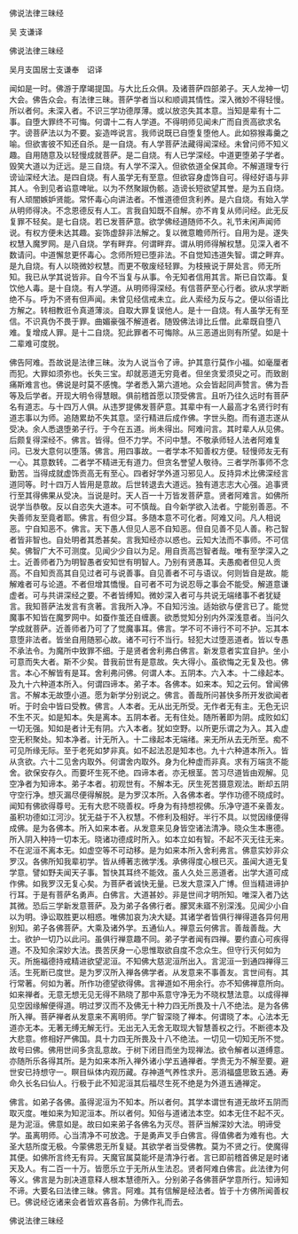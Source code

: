   佛说法律三昧经  

吴 支谦译  

佛说法律三昧经  

吴月支国居士支谦奉　诏译  

闻如是一时。佛游于摩竭提国。与大比丘众俱。及诸菩萨四部弟子。天人龙神一切大会。佛告众会。有法律三昧。菩萨学者当以和顺调其情性。深入微妙不得轻慢。所以者何。未深入者。不识三学功德厚薄。或以放恣失其本意。当知是辈有十二事。自堕大罪终不可悔。何谓十二有人学道。不得明师见闻未广而自贡高欲求名字。谤菩萨法以为不要。妄造哗说言。我师说既已自堕复堕他人。此如猕猴毒羹之喻。但欲害彼不知还自杀。是一自烧。有人学菩萨法藏得闻深经。未曾问师不知义趣。自用随意及以轻慢成就菩萨。是二自烧。有人已学深经。中道更堕弟子学者。毁笑大道以为迂远。是三自烧。有人学不深入。但欲依道全保其命。不解道理专行谤讪深经大法。是四自烧。有人虽学无有至意。但欲容身虚饰自可。得经好语与非其人。令到见者谄意啤呲。以为不然聚踧伪骸。造谤长短欲望其誉。是为五自烧。有人顽闇嫉妒贤能。常怀毒心向讲法者。不惟道德但贪利养。是六自烧。有始入学从明师得决。不念恩德反有人工。言我自知既不自解。亦不肯复从师问经。此无反复罪不轻矣。是七自烧。若已发菩萨意。欲学佛经道随师不久。礼节未闲声闻师说。有权方便未达其趣。妄饰虚辞非法解之。复以微意瞻师所行。自用为是。遂失权慧入魔罗网。是八自烧。学有畔弃。何谓畔弃。谓从明师得解权慧。见深入者不数请问。中道懈怠更怀毒心。念师所短已堕非法。不自觉知违道失智。谓之畔弃。是九自烧。有人以晓微妙权慧。而更不敬废经轻罪。为枝掖说于屏处言。师无所知。我已从学其说皆非。自今不当复与从事。令无知者信用其言。斯已自饮毒。复饮他人毒。是十自烧。有人学道。从明师得深经。有信菩萨至心行者。欲从求学断绝不与。呼为不贤有但声闻。未曾见经信戒未立。此人索经为反与之。便以俗语比方解之。转相教诳令真道薄淡。自取大罪复误他人。是十一自烧。有人虽学无有至信。不识真伪不畏于罪。曲媚豪强不解道者。随毁佛法诽比丘僧。此辈既自堕八难。复增成人罪。是十二自烧。犯此罪者不可悔除。从三恶道出则有所望。如是十二辈难可度脱。  

佛告阿难。吾故说是法律三昧。汝为人说当令了谛。护其意行莫作小福。如毫厘者而犯。大罪如须弥也。长失三宝。却就恶道无穷竟者。但坐贪爱须臾之可。而致剧痛斯难言也。佛说是时莫不感愧。学者悉入第六道地。众会皆起同声赞言。佛为吾等及后学者。开现大明令得慧眼。俱前稽首愿以顶受佛言。且听乃往久远时有菩萨名有道志。与十四万人俱。从违罗提佛发菩萨意。其辈中有一人最高才名贤行时有道志事以为师。追随累劫不失其意。坚行精进后成作佛。字世头胞。而有道志遂从受决。余人悉退堕弟子行。于今在五道。尚未得出。阿难问言。其时辈人从见佛。后颇复得深经不。佛言。皆得。但不力学。不问中慧。不敬承师轻人法者阿难复问。已发大意何以堕落。佛言。用四事故。一者学本不知善权方便。轻慢师友无有一心。其意数转。二者学不精进无有道力。但贪名誉望人敬待。三者学所事师不念勤苦。当得成就虚饰贡高无有至心。四者好学外道习邪见人。反持异术比佛深经言道同等。时十四万人皆用是意故。后世转退去大道远。独有道志志大心强。追事贤行至其得佛果从受决。当说是时。天人百一十万皆发菩萨意。贤者阿难言。如佛所说学当恭敬。反以自恣失大道本。可不慎哉。自今新学欲入法者。宁能别善恶。不失善师友至竟者耶。佛言。有但少耳。多随本意不可化者。阿难又问。凡人相说恶。宁自知恶不。佛言。天下愚人但见人恶不自知恶。但自见善不见人善。称己智者皆非智也。自处明者其悉甚矣。言我知经亦以惑也。云知大法而不事师。不可信矣。佛智广大不可测度。见闻少少自以为足。用自贡高岂智者哉。唯有至学深入之士。近善师者乃为明智愚者安知世有明智人。乃别有贤愚耳。夫愚痴者但见人贡高。不自知贡高其自见过者可与说善事。自见善者不可与语议。何则皆自是故。能解难者可与论道。不者但增其憍慢。自可者不可为说忍辱之事会不能受。解道意谦虚者。可与共讲深经之要。不者皆缚知。微妙深入者可与共说无端绪事不者犹疑言。我知菩萨法发言有贪著。言我所入净。不自知污浊。适始欲与便言已了。能觉魔事不知皆在魔罗网中。如蚕作茧还自缠裹。欲悉觉知分别内外深浅意者。当问久学成就菩萨。近善师者乃可了了觉魔事耳。佛言。学不可不谛行不可不护。忘其本意堕非法者。皆坐自用随邪心故。诸不可行不当行。轻犯大过堕恶道者。皆以专愚不承法令。为魔所中致罪不细。于是贤者舍利弗白佛言。新发意者实宜自护。坐小可意而失大者。斯不少矣。昔我前世有是意故。失大得小。虽欲悔之无复及也。佛言。本心不解皆有是耳。舍利弗问佛。何谓人本。五阴本。六入本。十二缘起本。及九十六种道本所入。何谓四谛本。弟子本。各佛本。如来本。知之云何。曾闻佛言。不解本无故堕小道。愿为新学分别说之。佛言。善哉所问甚快多所开发欲闻者听。于时会中皆曰受教。佛言。人本者。无从出无所受。无作者无有主。无色无识不生不灭。如是知本。失是离本。五阴本者。无有住处。随所著即为阴。成败如幻一切无强。知如是者计无有阴。六入本者。犹如空野。以所更乐谓之为入。其入虚空无积聚处。知本净者。计无所入。十二缘起本无端绪。来无所从去无所至。痴不可见所缘无际。至于老死如梦非真。如不起法忍是知本也。九十六种道本所入。皆从贪欲。六十二见舍内取外。何谓舍内取外。身为化种虚而非真。求有万端贪不能舍。欲保安存久。而要坏生死不绝。四谛本者。亦无根茎。苦习尽道皆由观解。见空净者为知谛本。弟子本者。初观世有。不解本无。厌生死苦摄意观法。断却五阴守空行净。想灭漏尽便得解脱。是为罗汉本所。入各佛本者。学作功德不晓成时。闻知有佛欲得尊号。无有大悲不晓善权。呼身为有持想视佛。乐净守道不亲善友。虽积功德如江河沙。犹无益于不入权慧。不修利及相好。半行不具。以觉因缘便得成佛。是为各佛本。所入如来本者。从发意来见身皆空诸法清净。晓众生本惠德。所入阴入种持一切本无。晓诸功德成时所入。如本立如有智。不起不灭无往无来。不在泥洹不离本无。如虚空等不可动移。是为如来本所入舍利弗言。佛意实妙非众罗汉。各佛所知我辈初学。皆从缚著志微学浅。承佛得度心根已灭。虽闻大道无复学意。譬如野夫闻天子事。暂快其耳终不能效。虽人久处三恶道者。出学大道可成作佛。如我罗汉无复心矣。为菩萨者诚快无量。已发大意深入广博。但当精进谛护行耳。于是有菩萨名勇声。白佛言。大道甚妙。非是世间才明所知。唯深入者乃达其微。恐后三学新发意菩萨。及为弟子各佛行者。朦冥未寤不别深浅。见闻少小自以为明。诤讼取胜更以相惑。唯佛加哀为决大疑。其诸学者皆俱行禅得道各异何用别知。弟子各佛菩萨。大乘及诸外学。五通仙人。禅意云何佛言。善哉善哉。大士。欲护一切乃以此问。虽俱行禅意趣不同。弟子学者闻有四禅。要约直心可疾得道。不及知余深妙大法。畏苦厌身一心思惟取欲自度不念众生。但守行灭何如为灭。所施福德持戒精进欲望泥洹。不知佛大慈泥洹所出入。言泥洹一到通四禅得三活。生死断已度世。是为罗汉所入禅各佛学者。从发意来不事善友。言世间有。其行常著。何如为著。所作功德望欲得佛。言禅道如不用余行。亦不知佛禅意所向。如来禅者。无意无想无见无得不熟晓了那中系意守净无为不晓权慧法意。以成得禅见空因缘解便得道。明过罗汉而不及佛无十种力四无所畏及十八不绝法。是为各佛所入禅。菩萨禅者从发意来不离明师。学广智深晓了禅本。何谓晓了本。心法本无道亦无本。无著无缚无解无行。无出无入无舍无取现大智慧善权之行。不断德本及大悲意。修相好严佛国。具十力四无所畏及十八不绝法。一切见一切知无所不觉。故号曰佛。佛用世间多贪乱意故。于树下闭目而坐为现禅法。欲令解者以道缚意。亦随所乐各得其所。是为如来本所入禅外诸小学五通禅者。学贵无为不解至要。避世安已持想守一。瞑目纵体内观历藏。存神道气养性求升。恶消福盛思致五通。寿命久长名曰仙人。行极于此不知泥洹其后福尽生死不绝是为外道五通禅定。  

佛言。如弟子各佛。虽得泥洹为不知本。所以者何。其学本谓世有道无故坏五阴而取灭度。唯如来为知泥洹本。所以者何。知俗与道诸法本空。如本无住不起不灭。是为泥洹。佛意如是。故曰如来弟子各佛名为灭尽。菩萨当解深妙大法。明谛受学。虽离明师。心当清净不可放逸。于是勇声叉手白佛言。得值佛者为难有也。大圣大慈所度无极。今蒙佛恩无所复疑。其欲学者当受佛教。莫为不贤之行。使魔得其便。如佛所言终无有异。天魔官属莫能坏是清净行者。言已即前稽首佛足是时诸天及人。有二百一十万。皆愿乐立于无所从生法忍。贤者阿难白佛言。此法律为何等义。佛言是为剖决道意释人根本慧德所入。分别弟子各佛菩萨学意所行。知谛知不谛。大要名曰法律三昧。佛言。阿难。其有信解是经法者。皆于十方佛所闻善权已。佛说经讫诸来会者皆欢喜各前。为佛作礼而去。  

佛说法律三昧经  
